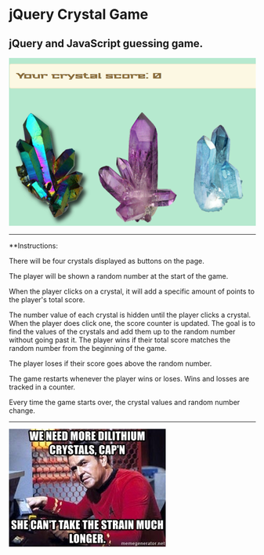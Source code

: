 # jQuery Crystal Game

<h2>jQuery and JavaScript guessing game.</h2>

![Crystals](/assets/images/crystals.png)

<hr>
**Instructions:

There will be four crystals displayed as buttons on the page.

The player will be shown a random number at the start of the game.

When the player clicks on a crystal, it will add a specific amount of points to the player's total score.

The number value of each crystal is hidden until the player clicks a crystal.
When the player does click one, the score counter is updated.
The goal is to find the values of the crystals and add them up to the random number without going past it.
The player wins if their total score matches the random number from the beginning of the game.

The player loses if their score goes above the random number.

The game restarts whenever the player wins or loses. Wins and losses are tracked in a counter.

Every time the game starts over, the crystal values and random number change.

<hr>

![Crystals](/assets/images/scottyMeme.jpg)
